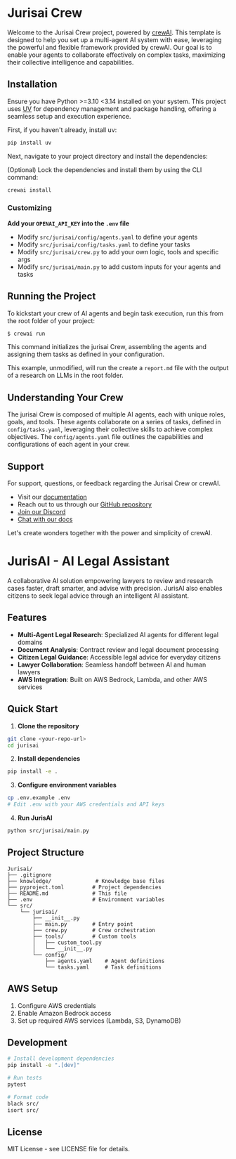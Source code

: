 # Jurisai Crew

Welcome to the Jurisai Crew project, powered by [crewAI](https://crewai.com). This template is designed to help you set up a multi-agent AI system with ease, leveraging the powerful and flexible framework provided by crewAI. Our goal is to enable your agents to collaborate effectively on complex tasks, maximizing their collective intelligence and capabilities.

## Installation

Ensure you have Python >=3.10 <3.14 installed on your system. This project uses [UV](https://docs.astral.sh/uv/) for dependency management and package handling, offering a seamless setup and execution experience.

First, if you haven't already, install uv:

```bash
pip install uv
```

Next, navigate to your project directory and install the dependencies:

(Optional) Lock the dependencies and install them by using the CLI command:
```bash
crewai install
```
### Customizing

**Add your `OPENAI_API_KEY` into the `.env` file**

- Modify `src/jurisai/config/agents.yaml` to define your agents
- Modify `src/jurisai/config/tasks.yaml` to define your tasks
- Modify `src/jurisai/crew.py` to add your own logic, tools and specific args
- Modify `src/jurisai/main.py` to add custom inputs for your agents and tasks

## Running the Project

To kickstart your crew of AI agents and begin task execution, run this from the root folder of your project:

```bash
$ crewai run
```

This command initializes the jurisai Crew, assembling the agents and assigning them tasks as defined in your configuration.

This example, unmodified, will run the create a `report.md` file with the output of a research on LLMs in the root folder.

## Understanding Your Crew

The jurisai Crew is composed of multiple AI agents, each with unique roles, goals, and tools. These agents collaborate on a series of tasks, defined in `config/tasks.yaml`, leveraging their collective skills to achieve complex objectives. The `config/agents.yaml` file outlines the capabilities and configurations of each agent in your crew.

## Support

For support, questions, or feedback regarding the Jurisai Crew or crewAI.
- Visit our [documentation](https://docs.crewai.com)
- Reach out to us through our [GitHub repository](https://github.com/joaomdmoura/crewai)
- [Join our Discord](https://discord.com/invite/X4JWnZnxPb)
- [Chat with our docs](https://chatg.pt/DWjSBZn)

Let's create wonders together with the power and simplicity of crewAI.


# JurisAI - AI Legal Assistant

A collaborative AI solution empowering lawyers to review and research cases faster, draft smarter, and advise with precision. JurisAI also enables citizens to seek legal advice through an intelligent AI assistant.

## Features

- **Multi-Agent Legal Research**: Specialized AI agents for different legal domains
- **Document Analysis**: Contract review and legal document processing
- **Citizen Legal Guidance**: Accessible legal advice for everyday citizens
- **Lawyer Collaboration**: Seamless handoff between AI and human lawyers
- **AWS Integration**: Built on AWS Bedrock, Lambda, and other AWS services

## Quick Start

1. **Clone the repository**
```bash
git clone <your-repo-url>
cd jurisai
```

2. **Install dependencies**
```bash
pip install -e .
```

3. **Configure environment variables**
```bash
cp .env.example .env
# Edit .env with your AWS credentials and API keys
```

4. **Run JurisAI**
```bash
python src/jurisai/main.py
```

## Project Structure

```
Jurisai/
├── .gitignore
├── knowledge/              # Knowledge base files
├── pyproject.toml         # Project dependencies
├── README.md              # This file
├── .env                   # Environment variables
└── src/
    └── jurisai/
        ├── __init__.py
        ├── main.py        # Entry point
        ├── crew.py        # Crew orchestration
        ├── tools/         # Custom tools
        │   ├── custom_tool.py
        │   └── __init__.py
        └── config/
            ├── agents.yaml    # Agent definitions
            └── tasks.yaml     # Task definitions
```

## AWS Setup

1. Configure AWS credentials
2. Enable Amazon Bedrock access
3. Set up required AWS services (Lambda, S3, DynamoDB)

## Development

```bash
# Install development dependencies
pip install -e ".[dev]"

# Run tests
pytest

# Format code
black src/
isort src/
```

## License

MIT License - see LICENSE file for details.
